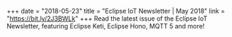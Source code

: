 +++
date = "2018-05-23"
title = "Eclipse IoT Newsletter | May 2018"
link = "https://bit.ly/2J3BWLk"
+++
Read the latest issue of the Eclipse IoT Newsletter, featuring Eclipse Keti, Eclipse Hono, MQTT 5 and more!